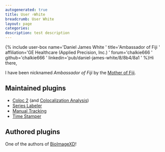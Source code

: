 ```yaml
---
autogenerated: true
title: User ›White
breadcrumb: User White
layout: page
categories: 
description: test description
---
```


{% include user-box name='Daniel James White ' title='Ambassador of Fiji ' affiliation='GE Healthcare (Applied Precision, Inc.) ' forum='chalkie666 ' github='chalkie666 ' linkedin='pub/daniel-james-white/8/8b4/8a1 ' %}Hi there,

I have been nicknamed *Ambassador of Fiji* by the [Mother of Fiji](User_Schindelin ).

Maintained plugins
------------------

-   [Coloc 2](Coloc_2 ) (and [Colocalization Analysis](Colocalization_Analysis ))
-   [Series Labeler](Series_Labeler )
-   [Manual Tracking](Manual_Tracking )
-   [Time Stamper](Time_Stamper )

Authored plugins
----------------

One of the authors of [BioImageXD](BioImageXD )!
